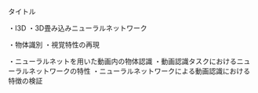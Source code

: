 タイトル


・I3D
・3D畳み込みニューラルネットワーク

・物体識別
・視覚特性の再現

・ニューラルネットを用いた動画内の物体認識
・動画認識タスクにおけるニューラルネットワークの特性
・ニューラルネットワークによる動画認識における特徴の検証

